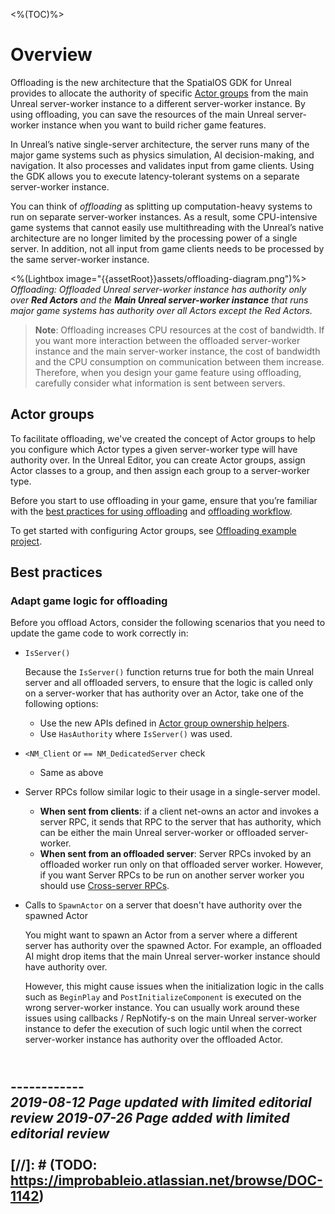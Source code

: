 <%(TOC)%>

# Overview

Offloading is the new architecture that the SpatialOS GDK for Unreal provides to allocate the authority of specific [Actor groups]({{urlRoot}}/content/glossary#actor-groups) from the main Unreal server-worker instance to a different server-worker instance. By using offloading, you can save the resources of the main Unreal server-worker instance when you want to build richer game features.

In Unreal’s native single-server architecture, the server runs many of the major game systems such as physics simulation, AI decision-making, and navigation. It also processes and validates input from game clients. Using the GDK allows you to execute latency-tolerant systems on a separate server-worker instance.

You can think of _offloading_ as splitting up computation-heavy systems to run on separate server-worker instances. As a result, some CPU-intensive game systems that cannot easily use multithreading with the Unreal’s native architecture are no longer limited by the processing power of a single server. In addition, not all input from game clients needs to be processed by the same server-worker instance.

<%(Lightbox image="{{assetRoot}}assets/offloading-diagram.png")%>
_Offloading: Offloaded Unreal server-worker instance has authority only over **Red Actors** and the **Main Unreal server-worker instance** that runs major game systems has authority over all Actors except the Red Actors._

> **Note**: Offloading increases CPU resources at the cost of bandwidth. If you want more interaction between the offloaded server-worker instance and the main server-worker instance, the cost of bandwidth and the CPU consumption on communication between them increase. Therefore, when you design your game feature using offloading, carefully consider what information is sent between servers.

## Actor groups

To facilitate offloading, we've created the concept of Actor groups to help you configure which Actor types a given server-worker type will have authority over. In the Unreal Editor, you can create Actor groups, assign Actor classes to a group, and then assign each group to a server-worker type.

Before you start to use offloading in your game, ensure that you’re familiar with the [best practices for using offloading]({{urlRoot}}/content/workers/offloading-concept#best-practices) and [offloading workflow]({{urlRoot}}/content/workers/set-up-offloading).

To get started with configuring Actor groups, see [Offloading example project]({{urlRoot}}/content/tutorials/offloading-tutorial/offloading-intro).

## Best practices

### Adapt game logic for offloading

Before you offload Actors, consider the following scenarios that you need to update the game code to work correctly in:

- `IsServer()`
    
    Because the `IsServer()` function returns true for both the main Unreal server and all offloaded servers, to ensure that the logic is called only on a server-worker that has authority over an Actor, take one of the following options:
    - Use the new APIs defined in [Actor group ownership helpers]({{urlRoot}}/content/apis-and-helper-scripts/actor-group-ownership-helpers).
    - Use `HasAuthority` where `IsServer()` was used.

- `<NM_Client` or `== NM_DedicatedServer` check
    - Same as above

- Server RPCs follow similar logic to their usage in a single-server model.
  - **When sent from clients**: if a client net-owns an actor and invokes a server RPC, it sends that RPC to the server that has authority, which can be either the main Unreal server-worker or offloaded server-worker.
  - **When sent from an offloaded server**: Server RPCs invoked by an offloaded worker run only on that offloaded server worker. However, if you want Server RPCs to be run on another server worker you should use [Cross-server RPCs]({{urlRoot}}/content/technical-overview/gdk-concepts#cross-server-rpcs).

- Calls to `SpawnActor` on a server that doesn't have authority over the spawned Actor

    You might want to spawn an Actor from a server where a different server has authority over the spawned Actor. For example, an offloaded AI might drop items that the main Unreal server-worker instance should have authority over.

    However, this might cause issues when the initialization logic in the calls such as `BeginPlay` and `PostInitializeComponent` is executed on the wrong server-worker instance. You can usually work around these issues using callbacks / RepNotify-s on the main Unreal server-worker instance to defer the execution of such logic until when the correct server-worker instance has authority over the offloaded Actor.

<br/>------------<br/>
_2019-08-12 Page updated with limited editorial review_
_2019-07-26 Page added with limited editorial review_
<br/>
<br/>
[//]: # (TODO: https://improbableio.atlassian.net/browse/DOC-1142)
------------
